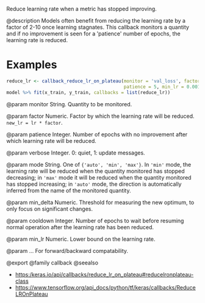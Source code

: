 Reduce learning rate when a metric has stopped improving.

@description
Models often benefit from reducing the learning rate by a factor
of 2-10 once learning stagnates. This callback monitors a
quantity and if no improvement is seen for a 'patience' number
of epochs, the learning rate is reduced.

# Examples

```r
reduce_lr <- callback_reduce_lr_on_plateau(monitor = 'val_loss', factor = 0.2,
                                           patience = 5, min_lr = 0.001)
model %>% fit(x_train, y_train, callbacks = list(reduce_lr))
```

@param monitor
String. Quantity to be monitored.

@param factor
Numeric. Factor by which the learning rate will be reduced.
`new_lr = lr * factor`.

@param patience
Integer. Number of epochs with no improvement after which
learning rate will be reduced.

@param verbose
Integer. 0: quiet, 1: update messages.

@param mode
String. One of `{'auto', 'min', 'max'}`. In `'min'` mode,
the learning rate will be reduced when the
quantity monitored has stopped decreasing; in `'max'` mode it will
be reduced when the quantity monitored has stopped increasing; in
`'auto'` mode, the direction is automatically inferred from the name
of the monitored quantity.

@param min_delta
Numeric. Threshold for measuring the new optimum, to only focus
on significant changes.

@param cooldown
Integer. Number of epochs to wait before resuming normal
operation after the learning rate has been reduced.

@param min_lr
Numeric. Lower bound on the learning rate.

@param ...
For forward/backward compatability.

@export
@family callback
@seealso
+ <https:/keras.io/api/callbacks/reduce_lr_on_plateau#reducelronplateau-class>
+ <https://www.tensorflow.org/api_docs/python/tf/keras/callbacks/ReduceLROnPlateau>
